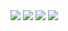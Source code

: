 <img src="https://i.imgur.com/GDej6jB.png" />
<img src="https://i.imgur.com/nugjGdh.jpg" />
<img src="https://i.imgur.com/s5S2Ugp.jpg" />
<img src="https://i.imgur.com/TVKSDrT.jpg" />
